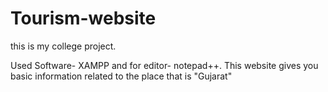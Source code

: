 # Tourism-website
this is my college project.

Used Software- XAMPP and 
for editor- notepad++.
This website gives you basic information related to the place that is "Gujarat"
